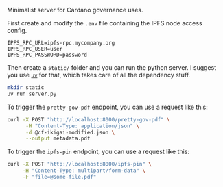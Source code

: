 Minimalist server for Cardano governance uses.

First create and modify the `.env` file containing the IPFS node access config.

```
IPFS_RPC_URL=ipfs-rpc.mycompany.org
IPFS_RPC_USER=user
IPFS_RPC_PASSWORD=password
```

Then create a `static/` folder and you can run the python server.
I suggest you use [`uv`](https://docs.astral.sh/uv/) for that, which takes care of all the dependency stuff.

```sh
mkdir static
uv run server.py
```

To trigger the `pretty-gov-pdf` endpoint, you can use a request like this:

```sh
curl -X POST "http://localhost:8000/pretty-gov-pdf" \
      -H "Content-Type: application/json" \
      -d @cf-ikigai-modified.json \
      --output metadata.pdf
```

To trigger the `ipfs-pin` endpoint, you can use a request like this:

```sh
curl -X POST "http://localhost:8000/ipfs-pin" \
     -H "Content-Type: multipart/form-data" \
     -F "file=@some-file.pdf"
```
